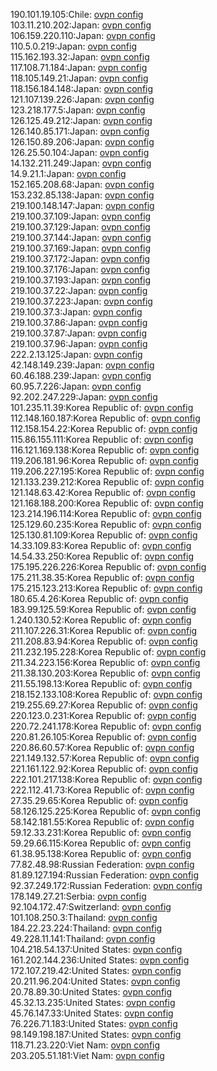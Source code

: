 190.101.19.105:Chile: [ovpn config](vpn/190_101_19_105.ovpn)  
103.11.210.202:Japan: [ovpn config](vpn/103_11_210_202.ovpn)  
106.159.220.110:Japan: [ovpn config](vpn/106_159_220_110.ovpn)  
110.5.0.219:Japan: [ovpn config](vpn/110_5_0_219.ovpn)  
115.162.193.32:Japan: [ovpn config](vpn/115_162_193_32.ovpn)  
117.108.71.184:Japan: [ovpn config](vpn/117_108_71_184.ovpn)  
118.105.149.21:Japan: [ovpn config](vpn/118_105_149_21.ovpn)  
118.156.184.148:Japan: [ovpn config](vpn/118_156_184_148.ovpn)  
121.107.139.226:Japan: [ovpn config](vpn/121_107_139_226.ovpn)  
123.218.177.5:Japan: [ovpn config](vpn/123_218_177_5.ovpn)  
126.125.49.212:Japan: [ovpn config](vpn/126_125_49_212.ovpn)  
126.140.85.171:Japan: [ovpn config](vpn/126_140_85_171.ovpn)  
126.150.89.206:Japan: [ovpn config](vpn/126_150_89_206.ovpn)  
126.25.50.104:Japan: [ovpn config](vpn/126_25_50_104.ovpn)  
14.132.211.249:Japan: [ovpn config](vpn/14_132_211_249.ovpn)  
14.9.21.1:Japan: [ovpn config](vpn/14_9_21_1.ovpn)  
152.165.208.68:Japan: [ovpn config](vpn/152_165_208_68.ovpn)  
153.232.85.138:Japan: [ovpn config](vpn/153_232_85_138.ovpn)  
219.100.148.147:Japan: [ovpn config](vpn/219_100_148_147.ovpn)  
219.100.37.109:Japan: [ovpn config](vpn/219_100_37_109.ovpn)  
219.100.37.129:Japan: [ovpn config](vpn/219_100_37_129.ovpn)  
219.100.37.144:Japan: [ovpn config](vpn/219_100_37_144.ovpn)  
219.100.37.169:Japan: [ovpn config](vpn/219_100_37_169.ovpn)  
219.100.37.172:Japan: [ovpn config](vpn/219_100_37_172.ovpn)  
219.100.37.176:Japan: [ovpn config](vpn/219_100_37_176.ovpn)  
219.100.37.193:Japan: [ovpn config](vpn/219_100_37_193.ovpn)  
219.100.37.22:Japan: [ovpn config](vpn/219_100_37_22.ovpn)  
219.100.37.223:Japan: [ovpn config](vpn/219_100_37_223.ovpn)  
219.100.37.3:Japan: [ovpn config](vpn/219_100_37_3.ovpn)  
219.100.37.86:Japan: [ovpn config](vpn/219_100_37_86.ovpn)  
219.100.37.87:Japan: [ovpn config](vpn/219_100_37_87.ovpn)  
219.100.37.96:Japan: [ovpn config](vpn/219_100_37_96.ovpn)  
222.2.13.125:Japan: [ovpn config](vpn/222_2_13_125.ovpn)  
42.148.149.239:Japan: [ovpn config](vpn/42_148_149_239.ovpn)  
60.46.188.239:Japan: [ovpn config](vpn/60_46_188_239.ovpn)  
60.95.7.226:Japan: [ovpn config](vpn/60_95_7_226.ovpn)  
92.202.247.229:Japan: [ovpn config](vpn/92_202_247_229.ovpn)  
101.235.11.39:Korea Republic of: [ovpn config](vpn/101_235_11_39.ovpn)  
112.148.160.187:Korea Republic of: [ovpn config](vpn/112_148_160_187.ovpn)  
112.158.154.22:Korea Republic of: [ovpn config](vpn/112_158_154_22.ovpn)  
115.86.155.111:Korea Republic of: [ovpn config](vpn/115_86_155_111.ovpn)  
116.121.169.138:Korea Republic of: [ovpn config](vpn/116_121_169_138.ovpn)  
119.206.181.96:Korea Republic of: [ovpn config](vpn/119_206_181_96.ovpn)  
119.206.227.195:Korea Republic of: [ovpn config](vpn/119_206_227_195.ovpn)  
121.133.239.212:Korea Republic of: [ovpn config](vpn/121_133_239_212.ovpn)  
121.148.63.42:Korea Republic of: [ovpn config](vpn/121_148_63_42.ovpn)  
121.168.188.200:Korea Republic of: [ovpn config](vpn/121_168_188_200.ovpn)  
123.214.196.114:Korea Republic of: [ovpn config](vpn/123_214_196_114.ovpn)  
125.129.60.235:Korea Republic of: [ovpn config](vpn/125_129_60_235.ovpn)  
125.130.81.109:Korea Republic of: [ovpn config](vpn/125_130_81_109.ovpn)  
14.33.109.83:Korea Republic of: [ovpn config](vpn/14_33_109_83.ovpn)  
14.54.33.250:Korea Republic of: [ovpn config](vpn/14_54_33_250.ovpn)  
175.195.226.226:Korea Republic of: [ovpn config](vpn/175_195_226_226.ovpn)  
175.211.38.35:Korea Republic of: [ovpn config](vpn/175_211_38_35.ovpn)  
175.215.123.213:Korea Republic of: [ovpn config](vpn/175_215_123_213.ovpn)  
180.65.4.26:Korea Republic of: [ovpn config](vpn/180_65_4_26.ovpn)  
183.99.125.59:Korea Republic of: [ovpn config](vpn/183_99_125_59.ovpn)  
1.240.130.52:Korea Republic of: [ovpn config](vpn/1_240_130_52.ovpn)  
211.107.226.31:Korea Republic of: [ovpn config](vpn/211_107_226_31.ovpn)  
211.208.83.94:Korea Republic of: [ovpn config](vpn/211_208_83_94.ovpn)  
211.232.195.228:Korea Republic of: [ovpn config](vpn/211_232_195_228.ovpn)  
211.34.223.156:Korea Republic of: [ovpn config](vpn/211_34_223_156.ovpn)  
211.38.130.203:Korea Republic of: [ovpn config](vpn/211_38_130_203.ovpn)  
211.55.198.13:Korea Republic of: [ovpn config](vpn/211_55_198_13.ovpn)  
218.152.133.108:Korea Republic of: [ovpn config](vpn/218_152_133_108.ovpn)  
219.255.69.27:Korea Republic of: [ovpn config](vpn/219_255_69_27.ovpn)  
220.123.0.231:Korea Republic of: [ovpn config](vpn/220_123_0_231.ovpn)  
220.72.241.178:Korea Republic of: [ovpn config](vpn/220_72_241_178.ovpn)  
220.81.26.105:Korea Republic of: [ovpn config](vpn/220_81_26_105.ovpn)  
220.86.60.57:Korea Republic of: [ovpn config](vpn/220_86_60_57.ovpn)  
221.149.132.57:Korea Republic of: [ovpn config](vpn/221_149_132_57.ovpn)  
221.161.122.92:Korea Republic of: [ovpn config](vpn/221_161_122_92.ovpn)  
222.101.217.138:Korea Republic of: [ovpn config](vpn/222_101_217_138.ovpn)  
222.112.41.73:Korea Republic of: [ovpn config](vpn/222_112_41_73.ovpn)  
27.35.29.65:Korea Republic of: [ovpn config](vpn/27_35_29_65.ovpn)  
58.126.125.225:Korea Republic of: [ovpn config](vpn/58_126_125_225.ovpn)  
58.142.181.55:Korea Republic of: [ovpn config](vpn/58_142_181_55.ovpn)  
59.12.33.231:Korea Republic of: [ovpn config](vpn/59_12_33_231.ovpn)  
59.29.66.115:Korea Republic of: [ovpn config](vpn/59_29_66_115.ovpn)  
61.38.95.138:Korea Republic of: [ovpn config](vpn/61_38_95_138.ovpn)  
77.82.48.98:Russian Federation: [ovpn config](vpn/77_82_48_98.ovpn)  
81.89.127.194:Russian Federation: [ovpn config](vpn/81_89_127_194.ovpn)  
92.37.249.172:Russian Federation: [ovpn config](vpn/92_37_249_172.ovpn)  
178.149.27.21:Serbia: [ovpn config](vpn/178_149_27_21.ovpn)  
92.104.172.47:Switzerland: [ovpn config](vpn/92_104_172_47.ovpn)  
101.108.250.3:Thailand: [ovpn config](vpn/101_108_250_3.ovpn)  
184.22.23.224:Thailand: [ovpn config](vpn/184_22_23_224.ovpn)  
49.228.11.141:Thailand: [ovpn config](vpn/49_228_11_141.ovpn)  
104.218.54.137:United States: [ovpn config](vpn/104_218_54_137.ovpn)  
161.202.144.236:United States: [ovpn config](vpn/161_202_144_236.ovpn)  
172.107.219.42:United States: [ovpn config](vpn/172_107_219_42.ovpn)  
20.211.96.204:United States: [ovpn config](vpn/20_211_96_204.ovpn)  
20.78.89.30:United States: [ovpn config](vpn/20_78_89_30.ovpn)  
45.32.13.235:United States: [ovpn config](vpn/45_32_13_235.ovpn)  
45.76.147.33:United States: [ovpn config](vpn/45_76_147_33.ovpn)  
76.226.71.183:United States: [ovpn config](vpn/76_226_71_183.ovpn)  
98.149.198.187:United States: [ovpn config](vpn/98_149_198_187.ovpn)  
118.71.23.220:Viet Nam: [ovpn config](vpn/118_71_23_220.ovpn)  
203.205.51.181:Viet Nam: [ovpn config](vpn/203_205_51_181.ovpn)  
